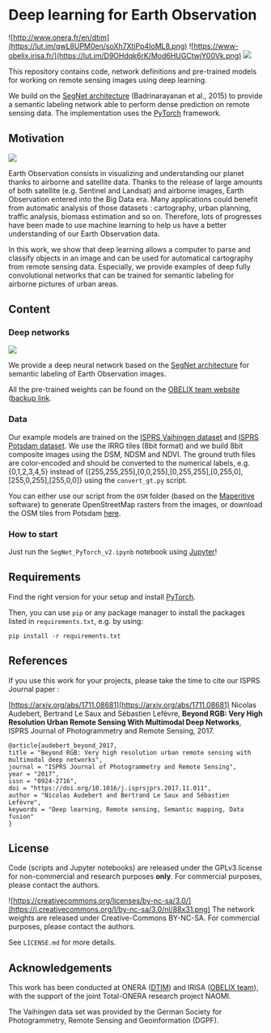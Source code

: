 # Deep learning for Earth Observation

![http://www.onera.fr/en/dtim](https://lut.im/qwL8UPM0en/soXh7XtiPp4IoML8.png)
![https://www-obelix.irisa.fr/](https://lut.im/D9OHdqk6rK/Mod6HUGCtwjY00Vk.png)
![](https://lut.im/5UpsUhIzgE/Fa6XCquMRsnHwjHu.png)

This repository contains code, network definitions and pre-trained models for working on remote sensing images using deep learning.

We build on the [SegNet architecture](https://github.com/alexgkendall/SegNet-Tutorial) (Badrinarayanan et al., 2015) to provide a semantic labeling network able to perform dense prediction on remote sensing data. The implementation uses the [PyTorch](https://pytorch.org) framework.

## Motivation

![](https://lut.im/YriLDf2Lb9/gaB9VlcBgZ6yy6l6.jpg)

Earth Observation consists in visualizing and understanding our planet thanks to airborne and satellite data. Thanks to the release of large amounts of both satellite (e.g. Sentinel and Landsat) and airborne images, Earth Observation entered into the Big Data era. Many applications could benefit from automatic analysis of those datasets : cartography, urban planning, traffic analysis, biomass estimation and so on. Therefore, lots of progresses have been made to use machine learning to help us have a better understanding of our Earth Observation data.

In this work, we show that deep learning allows a computer to parse and classify objects in an image and can be used for automatical cartography from remote sensing data. Especially, we provide examples of deep fully convolutional networks that can be trained for semantic labeling for airborne pictures of urban areas.

## Content

### Deep networks

![](https://lut.im/pexiZxMS7n/MlVhwOQXHz1Va0Yl)

We provide a deep neural network based on the [SegNet architecture](https://arxiv.org/abs/1511.02680) for semantic labeling of Earth Observation images.

All the pre-trained weights can be found on the [OBELIX team website](http://www-obelix.irisa.fr/software/) ([backup link](https://drive.google.com/open?id=1cwXe8ANkhFqe2i_UNxpZu15y2HZ0N9KN).

### Data

Our example models are trained on the [ISPRS Vaihingen dataset](http://www2.isprs.org/commissions/comm3/wg4/2d-sem-label-vaihingen.html) and [ISPRS Potsdam dataset](http://www2.isprs.org/potsdam-2d-semantic-labeling.html). We use the IRRG tiles (8bit format) and we build 8bit composite images using the DSM, NDSM and NDVI. The ground truth files are color-encoded and should be converted to the numerical labels, e.g. {0,1,2,3,4,5} instead of {[255,255,255],[0,0,255],[0,255,255],[0,255,0],[255,0,255],[255,0,0]} using the `convert_gt.py` script.

You can either use our script from the `OSM` folder (based on the [Maperitive](http://maperitive.net/) software) to generate OpenStreetMap rasters from the images, or download the OSM tiles from Potsdam [here](https://drive.google.com/open?id=0B8XVGOkhuqDTdGNibWJPeTcxLVE).

### How to start

Just run the `SegNet_PyTorch_v2.ipynb` notebook using [Jupyter](https://jupyter.org/)!

## Requirements

Find the right version for your setup and install [PyTorch](https://pytorch.org).

Then, you can use `pip` or any package manager to install the packages listed in `requirements.txt`, e.g. by using:
```
pip install -r requirements.txt
```

## References

If you use this work for your projects, please take the time to cite our ISPRS Journal paper :

[https://arxiv.org/abs/1711.08681](https://arxiv.org/abs/1711.08681) Nicolas Audebert, Bertrand Le Saux and Sébastien Lefèvre, **Beyond RGB: Very High Resolution Urban Remote Sensing With Multimodal Deep Networks**, ISPRS Journal of Photogrammetry and Remote Sensing, 2017.

```
@article{audebert_beyond_2017,
title = "Beyond RGB: Very high resolution urban remote sensing with multimodal deep networks",
journal = "ISPRS Journal of Photogrammetry and Remote Sensing",
year = "2017",
issn = "0924-2716",
doi = "https://doi.org/10.1016/j.isprsjprs.2017.11.011",
author = "Nicolas Audebert and Bertrand Le Saux and Sébastien Lefèvre",
keywords = "Deep learning, Remote sensing, Semantic mapping, Data fusion"
}
```

## License

Code (scripts and Jupyter notebooks) are released under the GPLv3 license for non-commercial and research purposes **only**. For commercial purposes, please contact the authors.

![https://creativecommons.org/licenses/by-nc-sa/3.0/](https://i.creativecommons.org/l/by-nc-sa/3.0/nl/88x31.png) The network weights are released under Creative-Commons BY-NC-SA. For commercial purposes, please contact the authors.

See `LICENSE.md` for more details.

## Acknowledgements

This work has been conducted at ONERA ([DTIM](http://www.onera.fr/en/dtim)) and IRISA ([OBELIX team](https://www-obelix.irisa.fr/)), with the support of the joint Total-ONERA research project NAOMI.

The Vaihingen data set was provided by the German Society for Photogrammetry, Remote Sensing and Geoinformation (DGPF).
